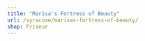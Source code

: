 ```yaml
---
title: "Marisa's Fortress of Beauty"
url: /syracuse/marisas-fortress-of-beauty/
shop: Friseur
---
```

